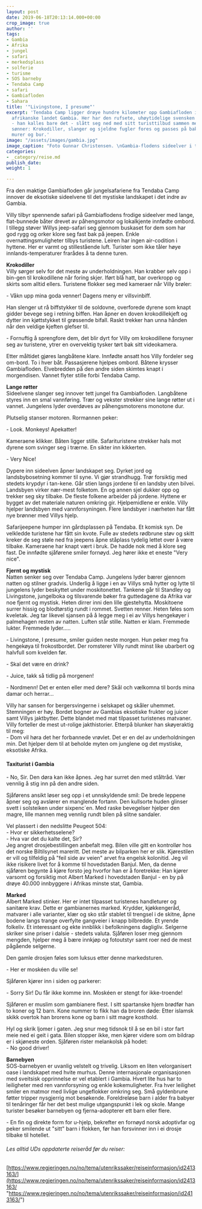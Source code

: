 ```yaml
---
layout: post
date: 2019-06-18T20:13:14.000+00:00
crop_image: true
author: ''
tags:
- Gambia
- Afrika
- jungel
- safari
- merkedsplass
- solferie
- turisme
- SOS barneby
- Tendaba Camp
- safari
- Gambiafloden
- Sahara
title: '"Livingstone, I presume"'
excerpt: 'Tendaba Camp ligger drøye hundre kilometer opp Gambiafloden i det lille
  afrikanske landet Gambia. Her har den rufsete, uhøytidelige svensken Villy (70)
  - han kalles bare det - slått seg ned med sitt turisttilbud sammen med to voksne
  sønner: Krokodiller, slanger og sjeldne fugler fores og passes på bak dertil egnede
  murer og bur.'
image: "/assets/images/gambia.jpg"
image_caption: "Foto Gunnar Christensen. \nGambia-flodens sideelver i tett jungel"
categories:
- _category/reise.md
publish_date: 
weight: 1

---
```

Fra den maktige Gambiafloden går jungelsafariene fra Tendaba Camp innover de eksotiske sideelvene til det mystiske landskapet i det indre av Gambia.

Villy tilbyr spennende safari på Gambiaflodens frodige sideelver med lange, flat-bunnede båter drevet av påhengsmotor og lokalkjente innfødte ombord. I tillegg støver Willys jeep-safari seg gjennom buskaset for dem som har god rygg og orker klore seg fast bak på jeepen. Enkle overnattingsmuligheter tilbys turistene. Leiren har ingen air-codition i hyttene. Her er varmt og stillestående luft. Turister som ikke tåler høye innlands-temperaturer frarådes å ta denne turen.

**Krokodiller**  
Villy sørger selv for det meste av underholdningen. Han krabber selv opp i bin-gen til krokodillene når foring skjer. Iført blå hatt, bar overkropp og skirts som alltid ellers. Turistene flokker seg med kameraer når Villy brøler:

\- Våkn upp mina goda venner! Dagens meny er villsvinbiff.

Han slenger ut rå biffstykker til de soldovne, overforede dyrene som knapt gidder bevege seg i retning biffen. Han åpner en doven krokodillekjeft og dytter inn kjøttstykket til grøssende bifall. Raskt trekker han unna hånden når den veldige kjeften glefser til.

\- Fornuftig å sprengfore dem, det blir dyrt for Villy om krokodillene forsyner seg av turistene, ytrer en overvektig tysker tørt bak sitt videokamera.

Etter måltidet gjøres langbåtene klare. Innfødte ansatt hos Villy fordeler seg om-bord. To i hver båt. Passasjerene hjelpes ombord. Båtene krysser Gambiafloden. Elvebredden på den andre siden skimtes knapt i morgendisen. Vannet flyter stille forbi Tendaba Camp.

**Lange røtter**  
Sideelvene slanger seg innover tett jungel fra Gambiafloden. Langbåtene styres inn en smal vannføring. Trær og vekster strekker sine lange røtter ut i vannet. Jungelens lyder overdøves av påhengsmotorens monotone dur.

Plutselig stanser motoren. Rormannen peker:

\- Look. Monkeys! Apekatter!

Kameraene klikker. Båten ligger stille. Safarituristene strekker hals mot dyrene som svinger seg i trærne. En sikter inn kikkerten.

\- Very Nice!

Dypere inn sideelven åpner landskapet seg. Dyrket jord og landsbybosetning kommer til syne. Vi gjør strandhugg. Trør forsiktig med stedets krypdyr i tan-kene. Går stien langs jordene til en landsby uten bilvei. Landsbyen virker nær-mest folketom. En og annen sjel dukker opp og trekker seg sky tilbake. De fleste folkene arbeider på jordene. Hyttene er bygget av det materiale naturen omkring gir. Hjelpemidlene er enkle. Villy hjelper landsbyen med vannforsyningen. Flere landsbyer i nærheten har fått nye brønner med Villys hjelp.

Safarijeepene humper inn gårdsplassen på Tendaba. Et komisk syn. De velkledde turistene har fått sin kvote. Fulle av stedets rødbrune støv og skitt kreker de seg støle ned fra jeepens åpne ståplass tydelig lettet over å være tilbake. Kameraene har knapt vært i bruk. De hadde nok med å klore seg fast. De innfødte sjåførene smiler fornøyd. Jeg hører ikke et eneste "Very nice".

**Fjernt og mystisk**  
Natten senker seg over Tendaba Camp. Jungelens lyder bærer gjennom natten og stilner gradvis. Underlig å ligge i en av Villys små hytter og lytte til jungelens lyder beskyttet under moskitonettet. Tankene går til Standley og Livingstone, jungelboka og tilsvarende bøker fra guttedagene da Afrika var noe fjernt og mystisk. Heten dirrer inni den lille gjestehytta. Moskitoene surrer hissig og blodtørstig rundt i rommet. Svetten renner. Heten føles som kveletak. Jeg tar likevel sjansen på å legge meg i ei av Villys hengekøyer i palmehagen resten av natten. Luften står stille. Natten er klam. Fremmede lukter. Fremmede lyder.....

\- Livingstone, I presume, smiler guiden neste morgen. Hun peker meg fra hengekøya til frokostbordet. Der romsterer Villy rundt minst like ubarbert og halvfull som kvelden før.

\- Skal det være en drink?

\- Juice, takk så tidlig på morgenen!

\- Nordmenn! Det er enten eller med dere? Skål och vælkomna til bords mina damar och herrar...

Villy har sansen for bergersvingerne i selskapet og skåler uhemmet. Stemningen er høy. Bordet bogner av Gambias eksotiske frukter og juicer samt Villys jaktbytter. Dette blandet med mat tilpasset turistenes matvaner. Villy forteller de mest ut-rolige jakthistorier. Etterpå blunker han skøyeraktig til meg:  
\- Dom vil høra det her forbannede vrøvlet. Det er en del av underholdningen min. Det hjelper dem til at beholde myten om junglene og det mystiske, eksotiske Afrika.

#### **Taxiturist i Gambia**

\- No, Sir. Den døra kan ikke åpnes. Jeg har surret den med ståltråd. Vær vennlig å stig inn på den andre siden.

Sjåførens ansikt løser seg opp i et unnskyldende smil: De brede leppene åpner seg og avslører en manglende fortann. Den kullsorte huden glinser svett i solsteiken under sixpenc´en. Med raske bevegelser hjelper den magre, lille mannen meg vennlig rundt bilen på slitne sandaler.

Vel plassert i den nedslitte Peugeot 504:  
\- Hvor er sikkerhetsselene?  
\- Hva var det du kalte det, Sir?  
Jeg angret drosjebestillingen anbefalt meg. Bilen ville gitt en kontrollør hos det norske Biltilsynet mareritt. Det meste av bilparken her er slik. Kjørestilen er vill og tilfeldig på "feil side av veien" arvet fra engelsk kolonitid. Jeg vil ikke risikere livet for å komme til hovedstaden Banjul. Men, da denne sjåføren begynte å kjøre forsto jeg hvorfor han er å foretrekke: Han kjører varsomt og forsiktig mot Albert Marked i hovedstaden Banjul - en by på drøye 40.000 innbyggere i Afrikas minste stat, Gambia.

**Marked**  
Albert Marked stinker. Her er intet tilpasset turistenes handleturer og sanitære krav. Dette er gambianernes marked. Krydder, kjøkkengeråd, matvarer i alle varianter, klær og sko står stablet til trengsel i de skitne, åpne bodene langs trange overfylte gangveier i knapp bilbredde. Et yrende folkeliv. Et interessant og ekte innblikk i befolkningens dagligliv. Selgerne skriker sine priser i dalsie - stedets valuta. Sjåføren loser meg gjennom mengden, hjelper meg å bære innkjøp og fotoutstyr samt roer ned de mest pågående selgerne.

Den gamle drosjen føles som luksus etter denne markedsturen.

\- Her er moskéen du ville se!

Sjåføren kjører inn i siden og parkerer:

\- Sorry Sir! Du får ikke komme inn. Moskéen er stengt for ikke-troende!

Sjåføren er muslim som gambianere flest. I sitt spartanske hjem brødfør han to koner og 12 barn. Kone nummer to fikk han da broren døde: Etter islamsk skikk overtok han brorens kone og barn i sitt magre kosthold.

Hyl og skrik ljomer i gaten. Jeg snur meg tidsnok til å se en bil i stor fart meie ned ei geit i gata. Bilen stopper ikke, men kjører videre som om bildrap er i skjøneste orden. Sjåføren rister melankolsk på hodet:  
\- No good driver!

**Barnebyen**  
SOS-barnebyen er uvanlig velstelt og trivelig. Liksom en liten velorganisert oase i landskapet med hvite murhus. Denne internasjonale organisasjonen med sveitsisk opprinnelse er vel etablert i Gambia. Hvert lite hus har to leiligheter med ren vannforsyning og enkle kokemuligheter. Fra hver leilighet smiler en matmor med livlige ungeflokker omkring seg. Små gyldenbrune føtter tripper nysgjerrig mot besøkende. Foreldreløse barn i alder fra babyer til tenåringer får her det best mulige utgangspunkt i lek og skole. Mange turister besøker barnebyen og fjerna-adopterer ett barn eller flere.

\- En fin og direkte form for u-hjelp, bekrefter en fornøyd norsk adoptivfar og peker smilende ut "sitt" barn i flokken, før han forsvinner inn i ei drosje tilbake til hotellet.

###### Les alltid UDs oppdaterte reiseråd før du reiser:

[https://www.regjeringen.no/no/tema/utenrikssaker/reiseinformasjon/id2413163/](https://www.regjeringen.no/no/tema/utenrikssaker/reiseinformasjon/id2413163/ "https://www.regjeringen.no/no/tema/utenrikssaker/reiseinformasjon/id2413163/")